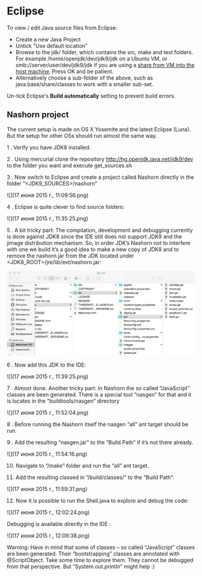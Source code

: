 # Eclipse

To view / edit Java source files from Eclipse:
 - Create a new Java Project
 - Untick "Use default location" 
 - Browse to the jdk/ folder, which contains the src, make and test folders. For example /home/openjdk/dev/jdk9/jdk on a Ubuntu VM, or smb://server/user/dev/jdk9/jdk if you are using a [share from VM into the host machine](../virtual-machines/sharing_host_folder_with_guest_vm.md). Press OK and be patient.
 - Alternatively choose a sub-folder of the above, such as java.base/share/classes to work with a smaller sub-set.
 
Un-tick Eclipse's **Build automatically** setting to prevent build errors.

## Nashorn project

The current setup is made on OS X Yosemite and the latest Eclipse (Luna). But the setup for other OSs should run almost the same way.

1 . Verify you have JDK8 installed.

2 . Using mercurial clone the repository http://hg.openjdk.java.net/jdk9/dev to the folder you want and execute get_sources.sh

3 . Now switch to Eclipse and create a project called Nashorn directly in the folder “<JDK9_SOURCES>/nashorn”

![](17 июня 2015 г., 11:09:56.png)

4 . Eclipse is quite clever to find source folders:

![](17 июня 2015 г., 11:35:25.png)
 

5 . A bit tricky part: The compilation, development and debugging currently is done against JDK8 since the IDE still does not support JDK9 and the jimage distribution mechanism. So, in order JDK’s Nashorn not to interfere with one we build it’s a good idea to make a new copy of JDK8 and to remove the nashorn.jar from the JDK located under <JDK8_ROOT>/jre/lib/ext/nashorn.jar:

![](11.jpg)

6 . Now add this JDK to the IDE:

![](17 июня 2015 г., 11:39:25.png)

7 .  Almost done. Another tricky part: In Nashorn the so called “JavaScript” classes are been generated. There is a special tool “nasgen” for that and it is locates in the “buildtools/nasgen” directory

![](17 июня 2015 г., 11:52:04.png)

8 . Before running the Nashorn itself the nasgen “all” ant target should be run.

9 . Add the resulting “nasgen.jar” to the “Build Path” if it’s not there already.

![](17 июня 2015 г., 11:54:16.png)

10. Navigate to “<nashorn>/make” folder and run the “all” ant target.

11. Add the resulting classed in “<nashorn>/build/classes/” to the “Build Path”:

![](17 июня 2015 г., 11:59:31.png)

12. Now it is possible to run the Shell.java to explore and debug the code:

![](17 июня 2015 г., 12:02:24.png)
 

Debugging is available directly in the IDE :

![](17 июня 2015 г., 12:09:38.png)
 

Warning: Have in mind that some of classes – so called “JavaScript” classes are been generated. Their “bootstrapping” classes are annotated with @ScriptObject. Take some time to explore them. They cannot be debugged from that perspective. But “System.out.println” might help :)

